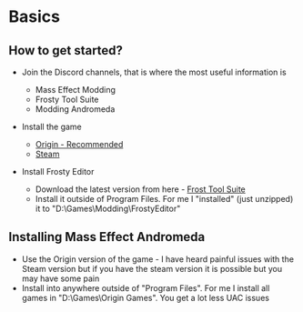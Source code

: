 # Basics

## How to get started?

* Join the Discord channels, that is where the most useful information is
  * Mass Effect Modding
  * Frosty Tool Suite
  * Modding Andromeda
* Install the game
  * [Origin - Recommended](https://www.origin.com/gbr/en-us/store/mass-effect/mass-effect-andromeda)
  * [Steam](https://store.steampowered.com/app/1238000/Mass_Effect_Andromeda_Deluxe_Edition/)

* Install Frosty Editor
  * Download the latest version from here - [Frost Tool Suite](http://frostytoolsuite.com/downloads.html)
  * Install it outside of Program Files. For me I "installed" (just unzipped) it to "D:\Games\Modding\FrostyEditor"

## Installing Mass Effect Andromeda

* Use the Origin version of the game - I have heard painful issues with the Steam version but if you have the steam version it is possible but you may have some pain
* Install into anywhere outside of "Program Files". For me I install all games in "D:\Games\Origin Games". You get a lot less UAC issues
